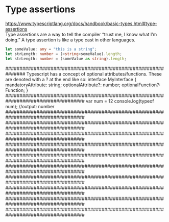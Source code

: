 # Type assertions
https://www.typescriptlang.org/docs/handbook/basic-types.html#type-assertions
<br>Type assertions are a way to tell the compiler “trust me, I know what I’m doing.” A type assertion is like a type cast in other languages.

```typescript
let someValue: any = "this is a string";
let strLength: number = (<string>someValue).length;
let strLength: number = (someValue as string).length;
```
###############################################################
Typescript has a concept of optional attributes/functions. These are denoted with a ? at the end like so:
interface MyInterface 
{
    mandatoryAttribute: string;
    optionalAttribute?: number;
    optionalFunction?: Function;
}
####################################################################################
var num = 12 
console.log(typeof num);   //output: number
####################################################################################
####################################################################################
####################################################################################
####################################################################################
####################################################################################
####################################################################################
####################################################################################
####################################################################################
####################################################################################
####################################################################################
